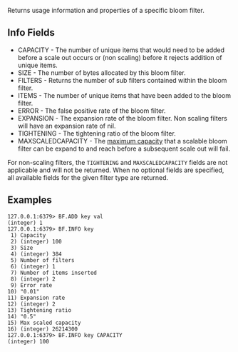 Returns usage information and properties of a specific bloom filter.

## Info Fields

* CAPACITY - The number of unique items that would need to be added before a scale out occurs or (non scaling) before it rejects addition of unique items. 
* SIZE - The number of bytes allocated by this bloom filter.
* FILTERS - Returns the number of sub filters contained within the bloom filter.
* ITEMS - The number of unique items that have been added to the bloom filter.
* ERROR - The false positive rate of the bloom filter.
* EXPANSION - The expansion rate of the bloom filter. Non scaling filters will have an expansion rate of nil.
* TIGHTENING - The tightening ratio of the bloom filter.
* MAXSCALEDCAPACITY - The [maximum capacity](../topics/bloomfilters.md) that a scalable bloom filter can be expand to and reach before a subsequent scale out will fail.

For non-scaling filters, the `TIGHTENING` and `MAXSCALEDCAPACITY` fields are not applicable and will not be returned.
When no optional fields are specified, all available fields for the given filter type are returned.

## Examples

```
127.0.0.1:6379> BF.ADD key val
(integer) 1
127.0.0.1:6379> BF.INFO key
 1) Capacity
 2) (integer) 100
 3) Size
 4) (integer) 384
 5) Number of filters
 6) (integer) 1
 7) Number of items inserted
 8) (integer) 2
 9) Error rate
10) "0.01"
11) Expansion rate
12) (integer) 2
13) Tightening ratio
14) "0.5"
15) Max scaled capacity
16) (integer) 26214300
127.0.0.1:6379> BF.INFO key CAPACITY
(integer) 100
```